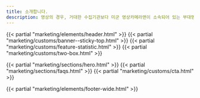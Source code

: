 ```yaml
---
title: 소개합니다.
description: 영상의 경우, 거대한 수집기관보다 미군 영상카메라맨이 소속되어 있는 부대명칭을 확인할 수 있도록 정리했다.
---
```


{{< partial "marketing/elements/header.html" >}}
{{< partial "marketing/customs/banner--sticky-top.html" >}}
{{< partial "marketing/customs/feature-statistic.html" >}}
{{< partial "marketing/customs/two-box.html" >}}

{{< partial "marketing/sections/hero.html" >}}
{{< partial "marketing/sections/faqs.html" >}}
{{< partial "marketing/customs/cta.html" >}}

{{< partial "marketing/elements/footer-wide.html" >}}